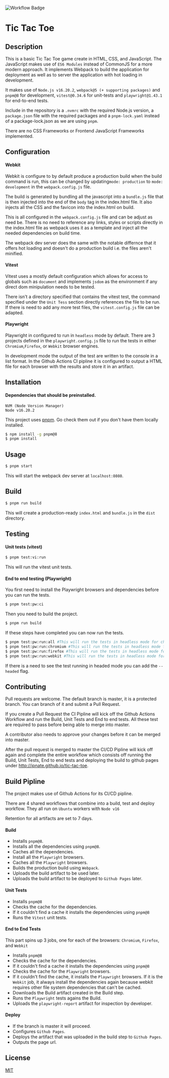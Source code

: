 ![Workflow Badge](https://github.com/ipnate/tic-tac-toe/actions/workflows/build-test-deploy.yml/badge.svg)

# Tic Tac Toe

## Description

This is a basic Tic Tac Toe game create in HTML, CSS, and JavaScript. The JavaScript makes use of `ES6 Modules` instead of CommonJS for a more modern approach. It implements Webpack to build the application for deployment as well as to server the application with hot loading in development.

It makes use of `Node.js v16.20.2`, `webpack@5 (+ supporting packages)` and `pnpm@8` for development, `vitest@0.34.6` for unit-tests and `playwright@1.43.1` for end-to-end tests.

Include in the repository is a `.nvmrc` with the required Node.js version, a `package.json` file with the required packages and a `pnpm-lock.yaml` instead of a package-lock.json as we are using `pnpm`.

There are no CSS Frameworks or Frontend JavaScript Frameworks implemented.

## Configuration

#### Webkit
Webkit is configure to by default produce a production build when the build command is run, this can be changed by updating`mode: production` to `mode: development` in the `webpack.config.js` file.

The build is generated by bundling all the javascript into a `bundle.js` file that is then injected into the end of the `body` tag in the index.html file. It also injects all the CSS and the favicon into the index.html on build.

This is all configured in the `webpack.config.js` file and can be adjust as need be. There is no need to reference any links, styles or scripts directly in the index.html file as webpack uses it as a template and inject all the needed dependencies on build time.

The webpack dev server does the same with the notable differnce that it offers hot loading and doesn't do a production build i.e. the files aren't minified.

#### Vitest

Vitest uses a mostly default configuration which allows for access to globals such as `document` and implements `jsdom` as the environment if any direct dom minipulation needs to be tested.

There isn't a directory specified that contains the vitest test, the command specified under the `Unit Tess` section directly references the file to be run. If there is need to add any more test files, the `vitest.config.js` file can be adapted.

#### Playwright

Playwright in configured to run in `headless` mode by default. There are 3 projects defined in the `playwright.config.js` file to run the tests in either `Chromium`,`Firefox`, or `Webkit` browser engines.

In development mode the output of the test are written to the console in a list format. In the Github Actions CI pipline it is configured to output a HTML file for each browser with the results and store it in an artifact.

## Installation

#### Dependencies that should be preinstalled.
```
NVM (Node Version Manager)
Node v16.20.2
```

This project uses [pnpm](https://pnpm.io/). Go check them out if you don't have them locally installed.

```bash
$ npm install -g pnpm@8
$ pnpm install
```

## Usage

```bash
$ pnpm start
```

This will start the webpack dev server at `localhost:8080`.

## Build

```bash
$ pnpm run build
```

This will create a production-ready `index.html` and `bundle.js` in the `dist` directory.

## Testing

#### Unit tests (vitest)

```bash
$ pnpm test:vi:run
```

This will run the vitest unit tests.

#### End to end testing (Playwright)
You first need to install the Playwright browsers and dependencies before you can run the tests.
```bash
$ pnpm test:pw:ci
```

Then you need to build the project.
```bash
$ pnpm run build
```

If these steps have completed you can now run the tests.
```bash
$ pnpm test:pw:run:all #This will run the tests in headless mode for chromium, firefox, and webkit
$ pnpm test:pw:run:chromium #This will run the tests in headless mode for just chromium.
$ pnpm test:pw:run:firefox #This will run the tests in headless mode for just firefox.
$ pnpm test:pw:run:webkit #This will run the tests in headless mode for just webkit.
```
If there is a need to see the test running in headed mode you can add the `--headed` flag.

## Contributing

Pull requests are welcome. The default branch is master, it is a protected branch. You can branch of it and submit a Pull Request.

If you create a Pull Request the CI Pipline will kick off the Github Actions Workflow and run the Build, Unit Tests and End to end tests. All these test are required to pass before being able to merge into master.

A contributor also needs to approve your changes before it can be merged into master.

After the pull request is merged to master the CI/CD Pipline will kick off again and complete the entire workflow which consists off running the Build, Unit Tests, End to end tests and deploying the build to github pages under http://ipnate.github.io/tic-tac-toe.

## Build Pipline

The project makes use of Github Actions for its CI/CD pipline.

There are 4 shared workflows that combine into a build, test and deploy workflow. They all run on `Ubuntu` workers with `Node v16`

Retention for all artifacts are set to 7 days.

#### Build
- Installs `pnpm@8`.
- Installs all the dependencies using `pnpm@8`.
- Caches all the dependencies.
- Install all the `Playwright` browsers.
- Caches all the `Playwright` browsers.
- Builds the production build using `Webpack`.
- Uploads the build artifact to be used later.
- Uploads the build artifact to be deployed to `Github Pages` later.

#### Unit Tests
- Installs `pnpm@8`
- Checks the cache for the dependencies.
- If it couldn't find a cache it installs the dependencies using `pnpm@8`
- Runs the `Vitest` unit tests.

#### End to End Tests
This part spins up 3 jobs, one for each of the browsers: `Chromium`, `Firefox`, and `Webkit`

- Installs `pnpm@8`
- Checks the cache for the dependencies.
- If it couldn't find a cache it installs the dependencies using `pnpm@8`
- Checks the cache for the `Playwright` browsers.
- If it couldn't find the cache, it installs the `Playwright` browsers. If it is the `Webkit` job, it always install the dependencies again because webkit requires other file system dependencies that can't be cached.
- Downloads the Build artifact created in the Build step.
- Runs the `Playwright` tests agains the Build.
- Uploads the `playwright-report` artifact for inspection by developer.

#### Deploy
- If the branch is master it will proceed.
- Configures `Github Pages`.
- Deploys the artifact that was uploaded in the build step to `Github Pages`.
- Outputs the page url.

## License

[MIT](https://choosealicense.com/licenses/mit/)